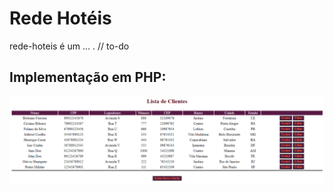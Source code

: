 # Rede Hotéis

rede-hoteis é um ... . // to-do

## Implementação em PHP:

![php](./docs/sitePhp.png)